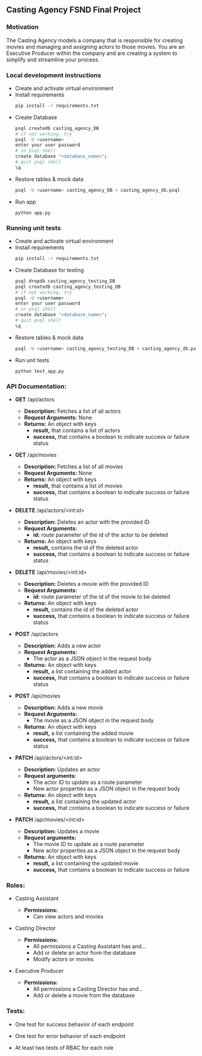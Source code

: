## Casting Agency FSND Final Project

  

### Motivation
The Casting Agency models a company that is responsible for creating movies and managing and assigning actors to those movies. You are an Executive Producer within the company and are creating a system to simplify and streamline your process.

### Local development instructions
- Create and activate virtual environment
- Install requirements
	```bash
	pip install -r requirements.txt
	```
- Create Database
	```bash
	psql createdb casting_agency_DB
	# if not working, try
	psql -U <username>
	enter your user password
	# in psql shell
	create database "<database_name>";
	# quit psql shell
	\q
	```
- Restore tables & mock data
	```bash
	psql -U <username> casting_agency_DB < casting_agency_db.psql
	```
- Run app
	```
	python app.py
	```
### Running unit tests

- Create and activate virtual environment
- Install requirements
	```bash
	pip install -r requirements.txt
	```
- Create Database for testing
	```bash
	psql dropdb casting_agency_testing_DB
	psql createdb casting_agency_testing_DB
	# if not working, try
	psql -U <username>
	enter your user password
	# in psql shell
	create database "<database_name>";
	# quit psql shell
	\q
	```
- Restore tables & mock data
	```bash
	psql -U <username> casting_agency_testing_DB < casting_agency_db.psql
	```
- Run unit tests
	```
	python test_app.py
	```
	

### API Documentation:

- **GET** /api/actors
	- **Description:** Fetches a list of all actors
	- **Request Arguments:** None
	- **Returns:** An object with keys
		- **result,** that contains a list of actors
		- **success,** that contains a boolean to indicate success or failure status

- **GET** /api/movies
	- **Description:** Fetches a list of all movies
	- **Request Arguments:** None
	- **Returns:** An object with keys
		- **result,** that contains a list of movies
		- **success,** that contains a boolean to indicate success or failure status

- **DELETE** /api/actors/&lt;int:id&gt;

	- **Description:** Deletes an actor with the provided ID
	- **Request Arguments:**
		- **id:** route parameter of the id of the actor to be deleted
	- **Returns:** An object with keys
		- **result,** contains the id of the deleted actor
		- **success,** that contains a boolean to indicate success or failure status

- **DELETE** /api/movies/&lt;int:id&gt;

	- **Description:** Deletes a movie with the provided ID
	- **Request Arguments:**
		- **id:** route parameter of the id of the movie to be deleted
	- **Returns:** An object with keys
		- **result,** contains the id of the deleted actor
		- **success,** that contains a boolean to indicate success or failure status

- **POST** /api/actors

	- **Description:** Adds a new actor
	- **Request Arguments:**
		- The actor as a JSON object in the request body
	- **Returns:** An object with keys
		- **result,** a list containing the added actor
		- **success,** that contains a boolean to indicate success or failure status

- **POST** /api/movies

	- **Description:** Adds a new movie
	- **Request Arguments:**
		- The movie as a JSON object in the request body
	- **Returns:** An object with keys
		- **result,** a list containing the added movie
		- **success,** that contains a boolean to indicate success or failure status

- **PATCH** /api/actors/&lt;int:id&gt;

	- **Description:** Updates an actor
	- **Request arguments:**
		- The actor ID to update as a route parameter
		- New actor properties as a JSON object in the request body
	- **Returns:** An object with keys
		- **result,** a list containing the updated actor
		- **success,** that contains a boolean to indicate success or failure 


- **PATCH** /api/movies/&lt;int:id&gt;

	- **Description:** Updates a movie
	- **Request arguments:**
		- The movie ID to update as a route parameter
		- New actor properties as a JSON object in the request body
	- **Returns:** An object with keys
		- **result,** a list containing the updated movie
		- **success,** that contains a boolean to indicate success or failure 

### Roles:

- Casting Assistant
	- **Permissions:**
		- Can view actors and movies

- Casting Director
	- **Permissions:**
		- All permissions a Casting Assistant has and…
		- Add or delete an actor from the database
		- Modify actors or movies

- Executive Producer
	- **Permissions:**
		- All permissions a Casting Director has and…
		- Add or delete a movie from the database

### Tests:

- One test for success behavior of each endpoint

- One test for error behavior of each endpoint

- At least two tests of RBAC for each role